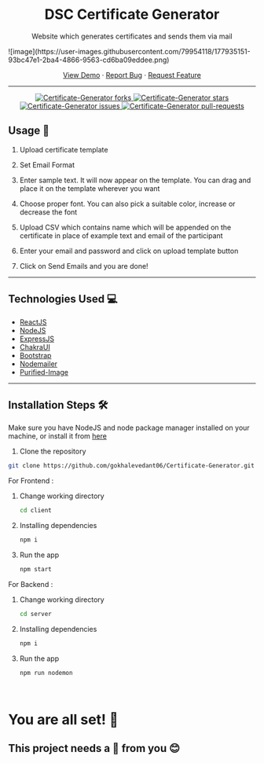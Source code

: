 <!-- title -->
<div align="center">
<h1> DSC Certificate Generator </h1>
</div>

<!-- description -->
<div>
<p align="center">Website which generates certificates and sends them via mail
</p>
</div>
![image](https://user-images.githubusercontent.com/79954118/177935151-93bc47e1-2ba4-4866-9563-cd6ba09eddee.png)
<p align="center">
    <a href="https://certificate-generator-dsc.herokuapp.com/" target="blank">View Demo</a>
    ·
    <a href="https://github.com/gokhalevedant06/Certificate-Generator/issues/new">Report Bug</a>
    ·
    <a href="https://github.com/gokhalevedant06/Certificate-Generator/issues/new">Request Feature</a>
</p>
<hr>
<div align="center">
    <a href="https://github.com/gokhalevedant06/Certificate-Generator/fork" target="blank">
<img src="https://img.shields.io/github/forks/gokhalevedant06/Certificate-Generator?style=flat-square" alt="Certificate-Generator forks"/>
</a>
<a href="https://github.com/gokhalevedant06/Certificate-Generator/stargazers" target="blank">
<img src="https://img.shields.io/github/stars/gokhalevedant06/Certificate-Generator?style=flat-square" alt="Certificate-Generator stars"/>
</a>
<a href="https://github.com/gokhalevedant06/Certificate-Generator/issues" target="blank">
<img src="https://img.shields.io/github/issues/gokhalevedant06/Certificate-Generator?style=flat-square" alt="Certificate-Generator issues"/>
</a>
<a href="https://github.com/gokhalevedant06/Certificate-Generator/pulls" target="blank">
<img src="https://img.shields.io/github/issues-pr/gokhalevedant06/Certificate-Generator?style=flat-square" alt="Certificate-Generator pull-requests"/>
</a>
</div>

## Usage 🚀
1. Upload certificate template
   
2. Set Email Format
   
3. Enter sample text. It will now appear on the template. You can drag and place it on the template wherever you want

4. Choose proper font. You can also pick a suitable color, increase or decrease the font

5. Upload CSV which contains name which will be appended on the certificate in place of example text and email of the participant

6. Enter your email and password and click on upload template button

7. Click on Send Emails and you are done! 

<hr>

## Technologies Used 💻 
* [ReactJS](https://reactjs.org/)
* [NodeJS](https://nodejs.org/en/)
* [ExpressJS](https://expressjs.com/)
* [ChakraUI](https://chakra-ui.com/)
* [Bootstrap](https://getbootstrap.com)
* [Nodemailer](https://nodemailer.com/about/)
* [Purified-Image](https://github.com/joshmarinacci/node-pureimage)

<hr>

## Installation Steps 🛠️
Make sure you have NodeJS and node package manager installed on your machine, or install it from <a href="https://nodejs.org/en/">here</a>

1. Clone the repository
   
```bash
git clone https://github.com/gokhalevedant06/Certificate-Generator.git
```
For Frontend :
1. Change working directory
   
   ```bash
   cd client
   ```
2. Installing dependencies
   
   ```bash
   npm i
   ```
3. Run the app 
   
   ```bash 
   npm start
   ```


For Backend :
1. Change working directory
   
   ```bash
   cd server
   ```
2. Installing dependencies
   
   ```bash
   npm i
   ```
3. Run the app 
   
   ```bash 
   npm run nodemon
   ```
</br>

# You are all set! 🌟 
## This project needs a 🌟 from you 😊
